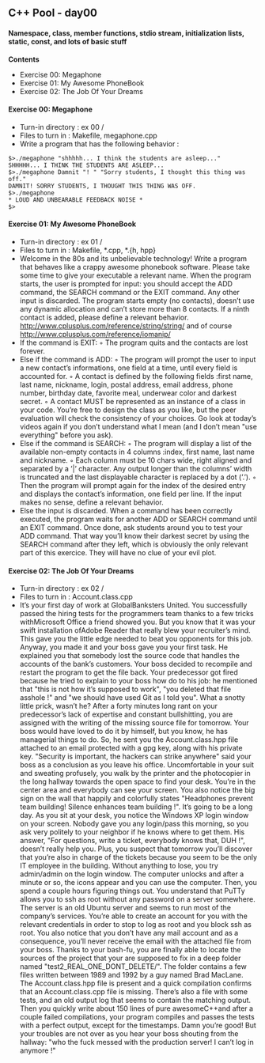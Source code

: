 ## C++ Pool - day00

#### Namespace, class, member functions, stdio stream, initialization lists, static, const, and lots of basic stuff

**Contents**

- Exercise 00: Megaphone
- Exercise 01: My Awesome PhoneBook
- Exercise 02: The Job Of Your Dreams

#### Exercise 00: Megaphone
- Turn-in directory : ex 00 /
- Files to turn in : Makefile, megaphone.cpp
- Write a program that has the following behavior :
```
$>./megaphone "shhhhh... I think the students are asleep..."
SHHHHH... I THINK THE STUDENTS ARE ASLEEP...
$>./megaphone Damnit "! " "Sorry students, I thought this thing was off."
DAMNIT! SORRY STUDENTS, I THOUGHT THIS THING WAS OFF.
$>./megaphone
* LOUD AND UNBEARABLE FEEDBACK NOISE *
$>
```
#### Exercise 01: My Awesome PhoneBook
- Turn-in directory : ex 01 /
- Files to turn in : Makefile, *.cpp, *.{h, hpp}
- Welcome in the 80s and its unbelievable technology! Write a program that behaves like a crappy awesome phonebook software. Please take some time to give your executable a relevant name. When the program starts, the user is prompted for input: you should accept the ADD command, the SEARCH command or the EXIT command. Any other input is discarded.
The program starts empty (no contacts), doesn’t use any dynamic allocation and can’t store more than 8 contacts. If a ninth contact is added, please define a relevant behavior.
http://www.cplusplus.com/reference/string/string/ and of course http://www.cplusplus.com/reference/iomanip/
- If the command is EXIT:
◦ The program quits and the contacts are lost forever.
- Else if the command is ADD:
◦ The program will prompt the user to input a new contact’s informations, one field at a time, until every field is accounted for.
◦ A contact is defined by the following fields :first name, last name, nickname, login, postal address, email address, phone number, birthday date, favorite meal, underwear color and darkest secret.
◦ A contact MUST be represented as an instance of a class in your code. You’re free to design the class as you like, but the peer evaluation will check the consistency of your choices. Go look at today’s videos again if you don’t understand what I mean (and I don’t mean "use everything" before you ask).
- Else if the command is SEARCH:
◦ The program will display a list of the available non-empty contacts in 4 columns :index, first name, last name and nickname.
◦ Each column must be 10 chars wide, right aligned and separated by a ’|’ character. Any output longer than the columns’ width is truncated and the last displayable character is replaced by a dot (’.’).
◦ Then the program will prompt again for the index of the desired entry and displays the contact’s information, one field per line. If the input makes no sense, define a relevant behavior.
- Else the input is discarded.
When a command has been correctly executed, the program waits for another ADD or SEARCH command until an EXIT command.
Once done, ask students around you to test your ADD command. That way you’ll know their darkest secret by using the SEARCH command after they left, which is obviously the only relevant part of this exercice. They will have no clue of your evil plot.

#### Exercise 02: The Job Of Your Dreams
- Turn-in directory : ex 02 /
- Files to turn in : Account.class.cpp
- It’s your first day of work at GlobalBanksters United. You successfully passed the hiring tests for the programmers team thanks to a few tricks withMicrosoft Office a friend showed you. But you know that it was your swift installation ofAdobe Reader that really blew your recruiter’s mind. This gave you the little edge needed to beat you opponents for this job.
Anyway, you made it and your boss gave you your first task. He explained you that somebody lost the source code that handles the accounts of the bank’s customers. Your boss decided to recompile and restart the program to get the file back. Your predecessor got fired because he tried to explain to your boss how do to his job: he mentioned that "this is not how it’s supposed to work", "you deleted that file asshole !" and "we should have used Git as I told you". What a snotty little prick, wasn’t he?
After a forty minutes long rant on your predecessor’s lack of expertise and constant bullshitting, you are assigned with the writing of the missing source file for tomorrow. Your boss would have loved to do it by himself, but you know, he has managerial things to do. So, he sent you the Account.class.hpp file attached to an email protected with a gpg key, along with his private key. "Security is important, the hackers can strike anywhere" said your boss as a conclusion as you leave his office.
Uncomfortable in your suit and sweating profusely, you walk by the printer and the photocopier in the long hallway towards the open space to find your desk. You’re in the center area and everybody can see your screen. You also notice the big sign on the wall that happily and colorfully states "Headphones prevent team building! Silence enhances
team building !". It’s going to be a long day. As you sit at your desk, you notice the Windows XP login window on your screen. Nobody gave you any login/pass this morning, so you ask very politely to your neighbor if he knows where to get them. His answer, "For questions, write a ticket, everybody knows that, DUH !", doesn’t really help you. Plus, you suspect that tomorrow you’ll discover that you’re also in charge of the tickets because you seem to be the only IT employee in the building. Without anything to lose, you try admin/admin on the login window. The computer unlocks and after a minute or so, the icons appear and you can use the computer. Then, you spend a couple hours figuring things out. You understand that PuTTy allows you to ssh as root without any password on a server somewhere. The server is an old Ubuntu server and seems to run most of the company’s services. You’re able to create an account for you with the relevant credentials in order to stop to log as root and you block ssh as root. You also notice that you don’t have any mail account and as a consequence, you’ll never receive the email with the attached file from your boss. Thanks to your bash-fu, you are finally able to locate the sources of the project that your are supposed to fix in a deep folder named "test2_REAL_ONE_DONT_DELETE/". The folder contains a few files written between 1989 and 1992 by a guy named Brad MacLane. The Account.class.hpp file is present and a quick compilation confirms that an Account.class.cpp file is missing. There’s also a file with some tests, and an old output log that seems to contain the matching output. Then you quickly write about 150 lines of pure awesomeC++and after a couple failed compilations, your program compiles and passes the tests with a perfect output, except for the timestamps. Damn you’re good! But your troubles are not over as you hear your boss shouting from the hallway: "who the fuck messed with the production server! I can’t log in anymore !"
